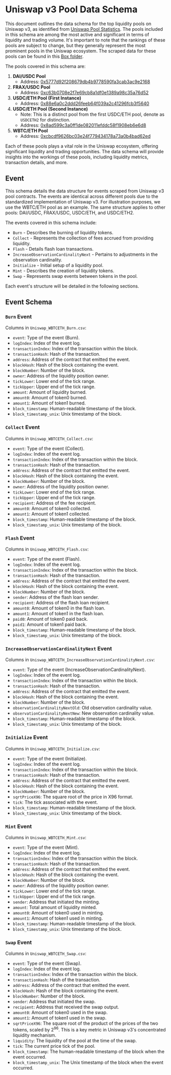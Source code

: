 # Uniswap v3 Pool Data Schema

This document outlines the data schema for the top liquidity pools on Uniswap v3, as identified from [Uniswap Pool Statistics](https://info.uniswap.org/#/pools). The pools included in this schema are among the most active and significant in terms of liquidity and trading volume. It's important to note that the rankings of these pools are subject to change, but they generally represent the most prominent pools in the Uniswap ecosystem. The scraped data for these pools can be found in this [Box folder](https://upenn.box.com/s/ay5e6tc47pvwauo1kc4fboa17k0zc7ik).

The pools covered in this schema are:

1. **DAI/USDC Pool**
   - Address: [0x5777d92f208679db4b9778590fa3cab3ac9e2168](https://etherscan.io/address/0x5777d92f208679db4b9778590fa3cab3ac9e2168)
2. **FRAX/USDC Pool**
   - Address: [0xc63b0708e2f7e69cb8a1df0e1389a98c35a76d52](https://etherscan.io/address/0xc63b0708e2f7e69cb8a1df0e1389a98c35a76d52)
3. **USDC/ETH Pool (First Instance)**
   - Address: [0x88e6a0c2ddd26feeb64f039a2c41296fcb3f5640](https://etherscan.io/address/0x88e6a0c2ddd26feeb64f039a2c41296fcb3f5640)
4. **USDC/ETH Pool (Second Instance)**
   - Note: This is a distinct pool from the first USDC/ETH pool, denote as `USDCETH2` for distinction.
   - Address: [0x8ad599c3a0ff1de082011efddc58f1908eb6e6d8](https://etherscan.io/address/0x8ad599c3a0ff1de082011efddc58f1908eb6e6d8)
5. **WBTC/ETH Pool**
   - Address: [0xcbcdf9626bc03e24f779434178a73a0b4bad62ed](https://etherscan.io/address/0xcbcdf9626bc03e24f779434178a73a0b4bad62ed)

Each of these pools plays a vital role in the Uniswap ecosystem, offering significant liquidity and trading opportunities. The data schema will provide insights into the workings of these pools, including liquidity metrics, transaction details, and more.

## Event

This schema details the data structure for events scraped from Uniswap v3 pool contracts. The events are identical across different pools due to the standardized implementation of Uniswap v3. For illustration purposes, we use the WBTC/ETH pool as an example. The same structure applies to other pools: DAI/USDC, FRAX/USDC, USDC/ETH, and USDC/ETH2.

The events covered in this schema include:

* `Burn` - Describes the burning of liquidity tokens.
* `Collect` - Represents the collection of fees accrued from providing liquidity.
* `Flash` - Details flash loan transactions.
* `IncreaseObservationCardinalityNext` - Pertains to adjustments in the observation cardinality.
* `Initialize` - Initial setup of a liquidity pool.
* `Mint` - Describes the creation of liquidity tokens.
* `Swap` - Represents swap events between tokens in the pool.

Each event's structure will be detailed in the following sections.

## Event Schema

### `Burn` Event
Columns in `Uniswap_WBTCETH_Burn.csv`:
- `event`: Type of the event (Burn).
- `logIndex`: Index of the event log.
- `transactionIndex`: Index of the transaction within the block.
- `transactionHash`: Hash of the transaction.
- `address`: Address of the contract that emitted the event.
- `blockHash`: Hash of the block containing the event.
- `blockNumber`: Number of the block.
- `owner`: Address of the liquidity position owner.
- `tickLower`: Lower end of the tick range.
- `tickUpper`: Upper end of the tick range.
- `amount`: Amount of liquidity burned.
- `amount0`: Amount of token0 burned.
- `amount1`: Amount of token1 burned.
- `block_timestamp`: Human-readable timestamp of the block.
- `block_timestamp_unix`: Unix timestamp of the block.

### `Collect` Event
Columns in `Uniswap_WBTCETH_Collect.csv`:
- `event`: Type of the event (Collect).
- `logIndex`: Index of the event log.
- `transactionIndex`: Index of the transaction within the block.
- `transactionHash`: Hash of the transaction.
- `address`: Address of the contract that emitted the event.
- `blockHash`: Hash of the block containing the event.
- `blockNumber`: Number of the block.
- `owner`: Address of the liquidity position owner.
- `tickLower`: Lower end of the tick range.
- `tickUpper`: Upper end of the tick range.
- `recipient`: Address of the fee recipient.
- `amount0`: Amount of token0 collected.
- `amount1`: Amount of token1 collected.
- `block_timestamp`: Human-readable timestamp of the block.
- `block_timestamp_unix`: Unix timestamp of the block.

### `Flash` Event
Columns in `Uniswap_WBTCETH_Flash.csv`:
- `event`: Type of the event (Flash).
- `logIndex`: Index of the event log.
- `transactionIndex`: Index of the transaction within the block.
- `transactionHash`: Hash of the transaction.
- `address`: Address of the contract that emitted the event.
- `blockHash`: Hash of the block containing the event.
- `blockNumber`: Number of the block.
- `sender`: Address of the flash loan sender.
- `recipient`: Address of the flash loan recipient.
- `amount0`: Amount of token0 in the flash loan.
- `amount1`: Amount of token1 in the flash loan.
- `paid0`: Amount of token0 paid back.
- `paid1`: Amount of token1 paid back.
- `block_timestamp`: Human-readable timestamp of the block.
- `block_timestamp_unix`: Unix timestamp of the block.

### `IncreaseObservationCardinalityNext` Event
Columns in `Uniswap_WBTCETH_IncreaseObservationCardinalityNext.csv`:
- `event`: Type of the event (IncreaseObservationCardinalityNext).
- `logIndex`: Index of the event log.
- `transactionIndex`: Index of the transaction within the block.
- `transactionHash`: Hash of the transaction.
- `address`: Address of the contract that emitted the event.
- `blockHash`: Hash of the block containing the event.
- `blockNumber`: Number of the block.
- `observationCardinalityNextOld`: Old observation cardinality value.
- `observationCardinalityNextNew`: New observation cardinality value.
- `block_timestamp`: Human-readable timestamp of the block.
- `block_timestamp_unix`: Unix timestamp of the block.

### `Initialize` Event
Columns in `Uniswap_WBTCETH_Initialize.csv`:
- `event`: Type of the event (Initialize).
- `logIndex`: Index of the event log.
- `transactionIndex`: Index of the transaction within the block.
- `transactionHash`: Hash of the transaction.
- `address`: Address of the contract that emitted the event.
- `blockHash`: Hash of the block containing the event.
- `blockNumber`: Number of the block.
- `sqrtPriceX96`: The square root of the price in X96 format.
- `tick`: The tick associated with the event.
- `block_timestamp`: Human-readable timestamp of the block.
- `block_timestamp_unix`: Unix timestamp of the block.

### `Mint` Event
Columns in `Uniswap_WBTCETH_Mint.csv`:
- `event`: Type of the event (Mint).
- `logIndex`: Index of the event log.
- `transactionIndex`: Index of the transaction within the block.
- `transactionHash`: Hash of the transaction.
- `address`: Address of the contract that emitted the event.
- `blockHash`: Hash of the block containing the event.
- `blockNumber`: Number of the block.
- `owner`: Address of the liquidity position owner.
- `tickLower`: Lower end of the tick range.
- `tickUpper`: Upper end of the tick range.
- `sender`: Address that initiated the minting.
- `amount`: Total amount of liquidity minted.
- `amount0`: Amount of token0 used in minting.
- `amount1`: Amount of token1 used in minting.
- `block_timestamp`: Human-readable timestamp of the block.
- `block_timestamp_unix`: Unix timestamp of the block.

### `Swap` Event
Columns in `Uniswap_WBTCETH_Swap.csv`:
- `event`: Type of the event (Swap).
- `logIndex`: Index of the event log.
- `transactionIndex`: Index of the transaction within the block.
- `transactionHash`: Hash of the transaction.
- `address`: Address of the contract that emitted the event.
- `blockHash`: Hash of the block containing the event.
- `blockNumber`: Number of the block.
- `sender`: Address that initiated the swap.
- `recipient`: Address that received the swap output.
- `amount0`: Amount of token0 used in the swap.
- `amount1`: Amount of token1 used in the swap.
- `sqrtPriceX96`: The square root of the product of the prices of the two tokens, scaled by $2^{96}$. This is a key metric in Uniswap v3's concentrated liquidity mechanism.
- `liquidity`: The liquidity of the pool at the time of the swap.
- `tick`: The current price tick of the pool.
- `block_timestamp`: The human-readable timestamp of the block when the event occurred.
- `block_timestamp_unix`: The Unix timestamp of the block when the event occurred.

